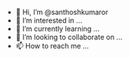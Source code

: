 - 👋 Hi, I’m @santhoshkumaror
- 👀 I’m interested in ...
- 🌱 I’m currently learning ...
- 💞️ I’m looking to collaborate on ...
- 📫 How to reach me ...

<!---
santhoshkumaror/santhoshkumaror is a ✨ special ✨ repository because its `README.md` (this file) appears on your GitHub profile.
You can click the Preview link to take a look at your changes.
--->
